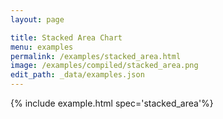 ```yaml
---
layout: page

title: Stacked Area Chart
menu: examples
permalink: /examples/stacked_area.html
image: /examples/compiled/stacked_area.png
edit_path: _data/examples.json
---
```




{% include example.html spec='stacked_area'%}

